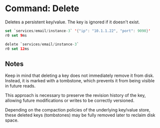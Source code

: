 
# Command: Delete

Deletes a persistent key/value. The key is ignored if it doesn't exist.

```swift
set `services/email/instance-3` '{"ip": "10.1.1.22", "port": 9090}'
r0 set 9ms

delete `services/email/instance-3`
r0 set 12ms
```

## Notes

Keep in mind that deleting a key does not immediately remove it from disk. Instead, it is marked with a tombstone, which prevents it from being visible in future reads.

This approach is necessary to preserve the revision history of the key, allowing future modifications or writes to be correctly versioned.

Depending on the compaction policies of the underlying key/value store, these deleted keys (tombstones) may be fully removed later to reclaim disk space.